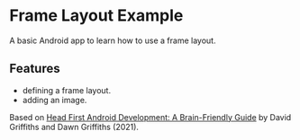 # Frame Layout Example

A basic Android app to learn how to use a frame layout.

<!-- <p align="center">
<img src="screenshot.png" style="width:528px;max-width: 100%;">
</p> -->

## Features

- defining a frame layout.
- adding an image.

Based on [Head First Android Development: A Brain-Friendly Guide](https://www.amazon.com/Head-First-Android-Development-Brain-Friendly/dp/1449362184) by David Griffiths and Dawn Griffiths (2021).
